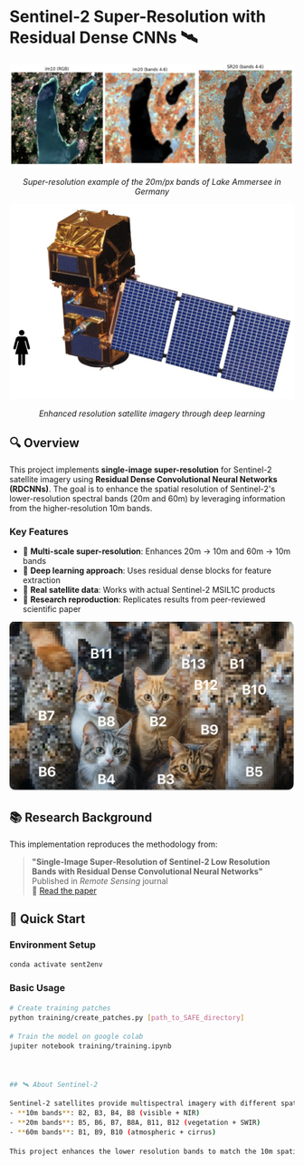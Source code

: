 # Sentinel-2 Super-Resolution with Residual Dense CNNs 🛰️

<div align="center">

![Ammersee Germany](images/ammersee.png)

*Super-resolution example of the 20m/px bands of Lake Ammersee in Germany*

![Sentinel-2 Satellite](images/sentinell-2.png)

*Enhanced resolution satellite imagery through deep learning*

</div>

## 🔍 Overview

This project implements **single-image super-resolution** for Sentinel-2 satellite imagery using **Residual Dense Convolutional Neural Networks (RDCNNs)**. The goal is to enhance the spatial resolution of Sentinel-2's lower-resolution spectral bands (20m and 60m) by leveraging information from the higher-resolution 10m bands.

### Key Features
- 🎯 **Multi-scale super-resolution**: Enhances 20m → 10m and 60m → 10m bands
- 🧠 **Deep learning approach**: Uses residual dense blocks for feature extraction
- 📡 **Real satellite data**: Works with actual Sentinel-2 MSIL1C products
- 🔬 **Research reproduction**: Replicates results from peer-reviewed scientific paper

![Band Analogies](images/cats_analogies_with_bands.png)

## 📚 Research Background

This implementation reproduces the methodology from:
> **"Single-Image Super-Resolution of Sentinel-2 Low Resolution Bands with Residual Dense Convolutional Neural Networks"**  
> Published in *Remote Sensing* journal  
> 🔗 [Read the paper](https://www.mdpi.com/2072-4292/13/24/5007)

## 🚀 Quick Start

### Environment Setup
```bash
conda activate sent2env
```

### Basic Usage
```bash
# Create training patches
python training/create_patches.py [path_to_SAFE_directory]

# Train the model on google colab
jupiter notebook training/training.ipynb



## 🛰️ About Sentinel-2

Sentinel-2 satellites provide multispectral imagery with different spatial resolutions:
- **10m bands**: B2, B3, B4, B8 (visible + NIR)
- **20m bands**: B5, B6, B7, B8A, B11, B12 (vegetation + SWIR)  
- **60m bands**: B1, B9, B10 (atmospheric + cirrus)

This project enhances the lower resolution bands to match the 10m spatial detail.
